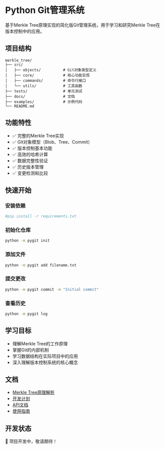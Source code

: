 # Python Git管理系统

基于Merkle Tree原理实现的简化版Git管理系统，用于学习和研究Merkle Tree在版本控制中的应用。

## 项目结构

```
merkle_tree/
├── src/
│   ├── objects/          # Git对象类型定义
│   ├── core/             # 核心功能实现
│   ├── commands/         # 命令行接口
│   └── utils/            # 工具函数
├── tests/                # 单元测试
├── docs/                 # 文档
├── examples/             # 示例代码
└── README.md
```

## 功能特性

- ✅ 完整的Merkle Tree实现
- ✅ Git对象模型（Blob、Tree、Commit）
- ✅ 版本控制基本功能
- ✅ 高效的哈希计算
- ✅ 数据完整性验证
- ✅ 历史版本管理
- ✅ 变更检测和比较

## 快速开始

### 安装依赖
```bash
#pip install -r requirements.txt
```

### 初始化仓库
```bash
python -m pygit init
```

### 添加文件
```bash
python -m pygit add filename.txt
```

### 提交更改
```bash
python -m pygit commit -m "Initial commit"
```

### 查看历史
```bash
python -m pygit log
```

## 学习目标

- 理解Merkle Tree的工作原理
- 掌握Git的内部机制
- 学习数据结构在实际项目中的应用
- 深入理解版本控制系统的核心概念

## 文档

- [Merkle Tree原理解析](docs/01_merkle_tree原理.md)
- [开发计划](docs/02_开发计划.md)
- [API文档](docs/api.md)
- [使用指南](docs/usage.md)

## 开发状态

🚧 项目开发中，敬请期待！